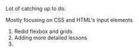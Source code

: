 Lot of catching up to do.

Mostly focusing on CSS and HTML's input elements

1. Redid flexbox and grids
2. Adding more detailed lessons
3. 
